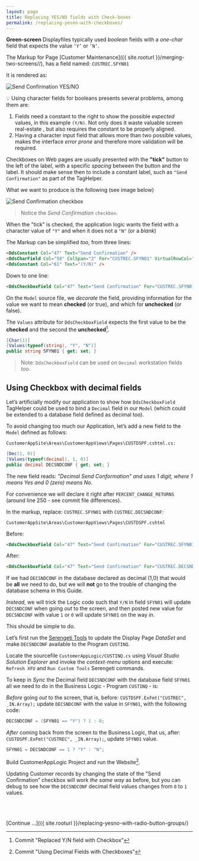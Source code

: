 ```yaml
---
layout: page
title: Replacing YES/NO fields with Check-boxes
permalink: /replacing-yesno-with-checkboxes/
---
```


**Green-screen** Displayfiles typically used *boolean* fields with a *one-char* field that expects the value `‘Y’` or `’N’`. 

The Markup for Page [Customer Maintenance]({{ site.rooturl }}/merging-two-screens//), has a field named: `CUSTREC.SFYN01`

It is rendered as:

![Send Confirmation YES/NO](/images/page-two-checkbox-01.png/)

&#128161; Using character fields for booleans presents several problems, among them are:

1. Fields need a constant to the right to show the possible *expected* values, in this example `(Y/N)`. Not only does it waste valuable screen real-estate , but also requires the constant to be properly aligned.
2. Having a character input field that allows more than two possible values, makes the interface *error prone* and therefore more validation will be required.

Checkboxes on Web pages are usually presented with the **"tick"** button to the left of the label, with a specific *spacing* between the button and the label. It should make sense then to include a constant label, such as `"Send Confirmation"` as part of the TagHelper.

What we want to produce is the following (see image below)

![Send Confirmation checkbox](/images/page-two-checkbox-02.png/)

>Notice the *Send Confirmation* `checkbox`.

When the "tick" is checked, the application logic wants the field with a character value of `"Y"` and when it does not a `"N"` (or a *blank*)

The Markup can be simplified *too*, from three lines:

```html
<DdsConstant Col="47" Text="Send Confirmation" />
<DdsCharField Col="58" ColSpan="2" For="CUSTREC.SFYN01" VirtualRowCol="18,27" />
<DdsConstant Col="61" Text="(Y/N)" />
```

Down to one line:

```html
<DdsCheckboxField Col="47" Text="Send Confirmation" For="CUSTREC.SFYN01" VirtualRowCol="18,27" />
```

On the `Model` source file, we *decorate* the field, providing information for the value we want to mean **checked** (or true), and which for **unchecked** (or false). 

The `Values` attribute for `DdsCheckboxField` expects the first value to be the **checked** and the second the **unchecked**[^1].

```cs
[Char(1)]
[Values(typeof(string), "Y", "N")]
public string SFYN01 { get; set; }
```

>Note: `DdsCheckboxField` can be used on `Decimal` workstation fields *too*.

## Using Checkbox with decimal fields

Let’s artificially modify our application to show how `DdsCheckboxField` TagHelper could be used to bind a `Decimal` field in our `Model` (which could be extended to a database field defined as decimal too).

To avoid changing too much our Application, let’s add a new field to the `Model` defined as follows:

~~~
CustomerAppSite\Areas\CustomerAppViews\Pages\CUSTDSPF.cshtml.cs:
~~~

```cs
[Dec(1, 0)]
[Values(typeof(decimal), 1, 0)]
public decimal DECSNDCONF { get; set; }
```

The new field reads: *"Decimal Send Conformation" and uses 1 digit, where 1 means Yes and 0 (zero) means No*.

For convenience we will declare it right after `PERCENT_CHANGE_RETURNS` (around line 250 - see commit file differences).

In the markup, replace: `CUSTREC.SFYN01` with `CUSTREC.DECSNDCONF`:

~~~
CustomerAppSite\Areas\CustomerAppViews\Pages\CUSTDSPF.cshtml
~~~

Before:

```html
<DdsCheckboxField Col="47" Text="Send Confirmation" For="CUSTREC.SFYN01" VirtualRowCol="18,27" />
```

After:

```html
<DdsCheckboxField Col="47" Text="Send Confirmation" For="CUSTREC.DECSNDCONF" VirtualRowCol="18,27" />
```

If we had `DECSNDCONF` in the database declared as decimal (1,0) that would be **all** we need to do, but we will **not** go to the trouble of changing the database schema in this Guide.

*Instead*, we will trick the Logic code such that `Y/N` in field `SFYN01` will update `DECSNDCONF` when going *out* to the screen, and then posted new value for `DECSNDCONF` with value `1` or `0` will update `SFYN01` on the way *in*. 

This should be simple to do.

Let’s  first run the [Serengeti Tools](https://asna.githubio.SerengetiTools) to update the Display Page *DataSet* and make `DECSNDCONF` available to the Program `CUSTINQ`.

Locate the sourcefile `CustomerAppLogic/CUSTINQ.cs` using *Visual Studio Solution Explorer* and invoke the *context-menu* options and execute: `Refresh XFU` and `Run Custom Tools` Serengeti commands.

To keep in *Sync* the Decimal field `DECSNDCONF` with the database field `SFYN01` all we need to do in the Business Logic - Program `CUSTINQ` - is:

*Before* going *out* to the screen, that is, before: `CUSTDSPF.ExFmt("CUSTREC", _IN.Array);` update `DECSNDCONF` with the value in `SFYN01`, with the following code:

```cs
DECSNDCONF = (SFYN01 == "Y") ? 1 : 0;
```

*After* coming back from the screen to the Business Logic, that us, after: `CUSTDSPF.ExFmt("CUSTREC", _IN.Array);`, update `SFYN01` value.

```cs
SFYN01 = DECSNDCONF == 1 ? "Y" : "N";
```
Build CustomerAppLogic Project and run the Website[^2].

Updating Customer records by changing the state of the "Send Confirmation” checkbox will work *the same way* as before, but you can debug to see how the `DECSNDCONF` decimal field values changes from `0` to `1` values.

<br>
<br>
<br>
[Continue ...]({{ site.rooturl }}/replacing-yesno-with-radio-button-groups/)


[^1]: Commit "Replaced Y/N field with Checkbox”
[^2]: Commit "Using Decimal Fields with Checkboxes”